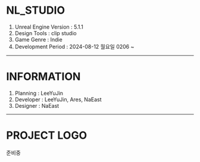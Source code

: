 # NL_STUDIO
1. Unreal Engine Version : 5.1.1
2. Design Tools : clip studio
3. Game Genre : Indie
4. Development Period : 2024-08-12 월요일 0206 ~ 

---

# INFORMATION
1. Planning : LeeYuJin
2. Developer : LeeYuJin, Ares, NaEast
3. Designer : NaEast

---

# PROJECT LOGO
준비중
